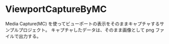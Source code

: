 # ViewportCaptureByMC

 Media Capture(MC) を使ってビューポートの表示をそのままキャプチャするサンプルプロジェクト。
キャプチャしたデータは、そのまま画像として png ファイルで出力する。